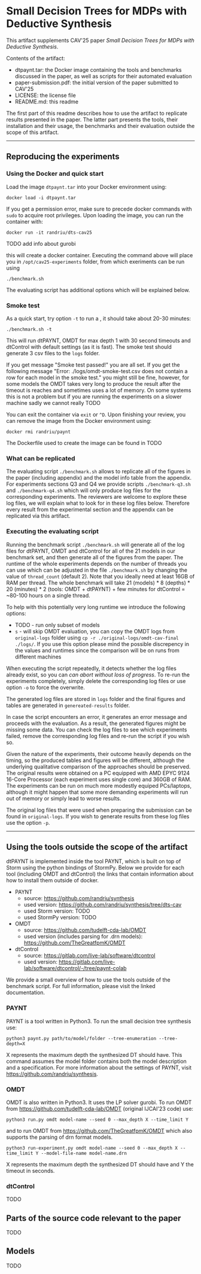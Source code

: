 # Small Decision Trees for MDPs with Deductive Synthesis

This artifact supplements CAV'25 paper *Small Decision Trees for MDPs with Deductive Synthesis*.


Contents of the artifact:
- dtpaynt.tar: the Docker image containing the tools and benchmarks discussed in the paper, as well as scripts for their automated evaluation
- paper-submission.pdf: the initial version of the paper submitted to CAV'25
- LICENSE: the license file
- README.md: this readme

The first part of this readme describes how to use the artifact to replicate results presented in the paper. The latter part presents the tools, their installation and their usage, the benchmarks and their evaluation outside the scope of this artifact.

---

## Reproducing the experiments

### Using the Docker and quick start

Load the image `dtpaynt.tar` into your Docker environment using:
```
docker load -i dtpaynt.tar
```

If you get a permission error, make sure to precede docker commands with `sudo` to acquire root privileges. Upon loading the image, you can run the container with:
```
docker run -it randriu/dts-cav25
```

TODO add info about gurobi

this will create a docker container. Executing the command above will place you in `/opt/cav25-experiments` folder, from which exeriments can be run using
```
./benchmark.sh 
```

The evaluating script has additional options which will be explained below. 

### Smoke test

As a quick start, try option `-t` to run a , it should take about 20-30 minutes:
```
./benchmark.sh -t
```
This will run dtPAYNT, OMDT for max depth 1 with 30 second timeouts and dtControl with default settings (as it is fast). The smoke test should generate 3 csv files to the `logs` folder.

If you get message "Smoke test passed!" you are all set. If you get the following message "Error: ./logs/omdt-smoke-test.csv does not contain a row for each model in the smoke test." you might still be fine, however, for some models the OMDT takes very long to produce the result after the timeout is reaches and sometimes uses a lot of memory. On some systems this is not a problem but if you are running the experiments on a slower machine sadly we cannot really TODO

You can exit the container via `exit` or `^D`. Upon finishing your review, you can remove the image from the Docker environment using:
```
docker rmi randriu/paynt
```

The Dockerfile used to create the image can be found in TODO

### What can be replicated

The evaluating script `./benchmark.sh` allows to replicate all of the figures in the paper (including appendix) and the model info table from the appendix. For experiments sections Q3 and Q4 we provide scripts `./benchmark-q3.sh` and `./benchmark-q4.sh` which will only produce log files for the corresponding experiments. The reviewers are welcome to explore these log files, we will explain what to look for in these log files below. Therefore every result from the experimental section and the appendix can be replicated via this artifact.

### Executing the evaluating script

Running the benchmark script `./benchmark.sh` will generate all of the log files for dtPAYNT, OMDT and dtControl for all of the 21 models in our benchmark set, and then generate all of the figures from the paper. The runtime of the whole experiments depends on the number of threads you can use which can be adjusted in the file `./benchmark.sh` by changing the value of `thread_count` (default 2). Note that you ideally need at least 16GB of RAM per thread. The whole benchmark will take 21 (models) * 8 (depths) * 20 (minutes) * 2 (tools: OMDT + dtPAYNT) + few minutes for dtControl = ~80-100 hours on a single thread.

To help with this potentially very long runtime we introduce the following options:

- TODO - run only subset of models
- `s` - will skip OMDT evaluation, you can copy the OMDT logs from `original-logs` folder using `cp -r ./original-logs/omdt-cav-final ./logs/`. If you use this option please mind the possible discrepency in the values and runtimes since the comparison will be on runs from different machines

When executing the script repeatedly, it detects whether the log files already exist, so you can *can abort without loss of progress*. To re-run the experiments completely, simply delete the corresponding log files or use option `-o` to force the overwrite.

The generated log files are stored in `logs` folder and the final figures and tables are generated in `genereated-results` folder.

In case the script encounters an error, it generates an error message and proceeds with the evaluation. As a result, the generated figures might be missing some data. You can check the log files to see which experiments failed, remove the corresponding log files and re-run the script if you wish so.

Given the nature of the experiments, their outcome heavily depends on the timing, so the produced tables and figures will be different, although the underlying qualitative comparison of the approaches should be preserved. The original results were obtained on a PC equipped with AMD EPYC 9124 16-Core Processor (each experiment uses single core) and 360GB of RAM. The experiments can be run on much more modestly equiped PCs/laptops, although it might happen that some more demanding experiments will run out of memory or simply lead to worse results.

The original log files that were used when preparing the submission can be found in `original-logs`. If you wish to generate results from these log files use the option `-p`.

---

## Using the tools outside the scope of the artifact

dtPAYNT is implemented inside the tool PAYNT, which is built on top of Storm using the python bindings of StormPy. Below we provide for each tool (including OMDT and dtControl) the links that contain information about how to install them outside of docker.

- PAYNT
    - source: https://github.com/randriu/synthesis
    - used version: https://github.com/randriu/synthesis/tree/dts-cav
    - used Storm version: TODO
    - used StormPy version: TODO
- OMDT
    - source: https://github.com/tudelft-cda-lab/OMDT
    - used version (includes parsing for .drn models): https://github.com/TheGreatfpmK/OMDT
- dtControl
    - source: https://gitlab.com/live-lab/software/dtcontrol
    - used version: https://gitlab.com/live-lab/software/dtcontrol/-/tree/paynt-colab

We provide a small overview of how to use the tools outside of the benchmark script. For full information, please visit the linked documentation.

### PAYNT

PAYNT is a tool written in Python3. To run the small decision tree synthesis use:

```
python3 paynt.py path/to/model/folder --tree-enumeration --tree-depth=X
```

X represents the maximum depth the synthesized DT should have. This command assumes the model folder contains both the model description and a specification. For more information about the settings of PAYNT, visit https://github.com/randriu/synthesis.

### OMDT

OMDT is also written in Python3. It uses the LP solver gurobi. To run OMDT from https://github.com/tudelft-cda-lab/OMDT (original IJCAI'23 code) use:

```
python3 run.py omdt model-name --seed 0 --max_depth X --time_limit Y
```

and to run OMDT from https://github.com/TheGreatfpmK/OMDT which also supports the parsing of drn format models.

```
python3 run-experiment.py omdt model-name --seed 0 --max_depth X --time_limit Y --model-file-name model-name.drn
```

X represents the maximum depth the synthesized DT should have and Y the timeout in seconds.


### dtControl

TODO


## Parts of the source code relevant to the paper

TODO


## Models

TODO
